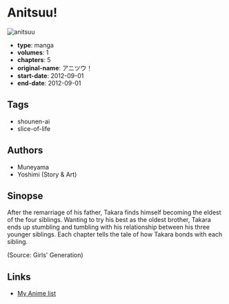 # Anitsuu!

![anitsuu](https://cdn.myanimelist.net/images/manga/2/158499.jpg)

-   **type**: manga
-   **volumes**: 1
-   **chapters**: 5
-   **original-name**: アニツウ！
-   **start-date**: 2012-09-01
-   **end-date**: 2012-09-01

## Tags

-   shounen-ai
-   slice-of-life

## Authors

-   Muneyama
-   Yoshimi (Story & Art)

## Sinopse

After the remarriage of his father, Takara finds himself becoming the eldest of the four siblings. Wanting to try his best as the oldest brother, Takara ends up stumbling and tumbling with his relationship between his three younger siblings. Each chapter tells the tale of how Takara bonds with each sibling.

(Source: Girls' Generation)

## Links

-   [My Anime list](https://myanimelist.net/manga/47479/Anitsuu)
